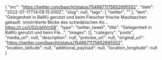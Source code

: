 {
  "src": "https://twitter.com/bascht/status/1548671175852695552",
  "date": "2022-07-17T14:09:15.000Z",
  "slug": null,
  "tags": [
    "twitter",
    ""
  ],
  "text": "Gelegenheit in BaWü genutzt und beim Fleischer frische Maultaschen gekauft. \n\nIrritierte Blicke des schwäbischen Ko… https://t.co/US2cbHVnS8",
  "type": "twitter_tweet",
  "title": "Gelegenheit in BaWü genutzt und beim Fle…",
  "images": [],
  "category": "posts",
  "media_url": null,
  "description": null,
  "preview_url": null,
  "original_url": "https://twitter.com/bascht/status/1548671175852695552",
  "location_latitude": null,
  "additional_payload": null,
  "location_longitude": null
}